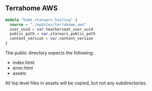 ## Terrahome AWS
```tf
module "home_starwars_hosting" {
  source = "./modules/terrahome_aws"
  user_uuid = var.teacherseat_user_uuid
  public_path = var.starwars_public_path
  content_version = var.content_version
}
```
The public directory expects the following:

- index.html
- error.html
- assets

All top level files in assets will be copied, but not any subdirectories.